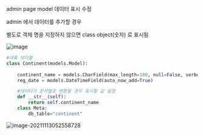 admin page model 데이터 표시 수정



admin 에서 데이터를 추가할 경우 

별도로 객체 명을 지정하지 않으면 class object(숫자) 로 표시됨



![image](https://user-images.githubusercontent.com/43038052/141606804-f944ae52-43fb-41bb-a6d5-5095eb548b36.png)



```python
#대륙 테이블
class Continent(models.Model):
    
    continent_name = models.CharField(max_length=100, null=False, verbose_name="대륙")
    reg_date = models.DateTimeField(auto_now_add=True)

    #데이터가 문자열로 변환될 경우 표시할 값 설정
    def __str__(self):
        return self.continent_name
    class Meta:
        db_table="continent"
```



![image-20211113052558728](C:\Users\rhaxo\AppData\Roaming\Typora\typora-user-images\image-20211113052558728.png)
